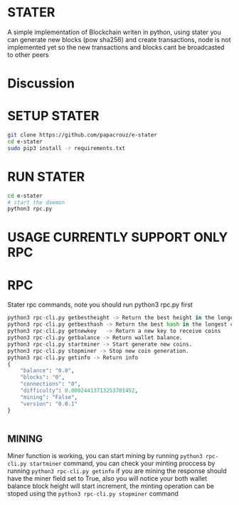 # STATER

A simple implementation of Blockchain writen in python, using stater you can generate new blocks (pow sha256) and create transactions, node is not implemented yet so the new transactions and blocks cant be broadcasted to other peers

# Discussion 



# SETUP STATER
``` bash
git clone https://github.com/papacrouz/e-stater
cd e-stater
sudo pip3 install -r requirements.txt

```

# RUN STATER 
``` bash
cd e-stater
# start the daemon 
python3 rpc.py
```

# USAGE CURRENTLY SUPPORT ONLY RPC

# RPC

Stater rpc commands, note you should run python3 rpc.py first 
``` python 
python3 rpc-cli.py getbestheight -> Return the best height in the longest chain.
python3 rpc-cli.py getbesthash -> Return the best hash in the longest chain.
python3 rpc-cli.py getnewkey   -> Return a new key to receive coins 
python3 rpc-cli.py getbalance -> Return wallet balance.
python3 rpc-cli.py startminer -> Start generate new coins.
python3 rpc-cli.py stopminer -> Stop new coin generation.
python3 rpc-cli.py getinfo -> Return info 
{
    "balance": "0.0",
    "blocks": "0",
    "connections": "0",
    "difficulty": 0.00024413713253701452,
    "mining": "False",
    "version": "0.0.1"
}



``` 


## MINING

Miner function is working, you can start mining by running ``` python3 rpc-cli.py startminer ``` command, you can check your minting proccess by running ``` python3 rpc-cli.py getinfo ``` if you are mining the response should have the miner field set to True, also you will notice your both wallet balance block height will start increment, the minting operation can be stoped using the ``` python3 rpc-cli.py stopminer ``` command
